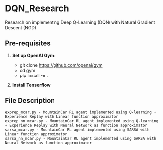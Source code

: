# DQN_Research
Research on implementing Deep Q-Learning (DQN) with Natural Gradient Descent (NGD)

## Pre-requisites

1. **Set up OpenAI Gym**:
	+ git clone https://github.com/openai/gym
	+ cd gym
	+ pip install -e . 

2. **Install Tenserflow**


## File Description

	exprep_mcar.py - MountainCar RL agent implemented using Q-learning + Experience Replay with Linear function approximator 
	exprep_nn_mcar.py - MountainCar RL agent implemented using Q-learning + Experience Replay with Neural Network as function approximator
	sarsa_mcar.py - MountainCar RL agent implemented using SARSA with Linear function approximator 
	sarsa_nn_mcar.py - MountainCar RL agent implemented using SARSA with Neural Network as function approximator
 
